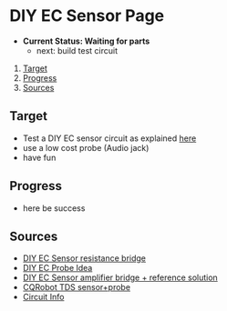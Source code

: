 # DIY EC Sensor Page

- **Current Status: Waiting for parts**
  - next: build test circuit

1. [Target](#target)
2. [Progress](#progress)
3. [Sources](#sources)

## Target

- Test a DIY EC sensor circuit as explained [here](https://publiclab.org/notes/bhickman/05-09-2016/conductivity-and-temperature-meter)
- use a low cost probe (Audio jack)
- have fun

## Progress

- here be success

## Sources

- [DIY EC Sensor resistance bridge](https://publiclab.org/notes/bhickman/05-09-2016/conductivity-and-temperature-meter)
- [DIY EC Probe Idea](https://hackaday.io/project/7008-hacking-the-way-to-growing-food/log/24646-three-dollar-ec-ppm-meter-arduino)
- [DIY EC Sensor amplifier bridge + reference solution](http://www.octiva.net/projects/ppm/)
- [CQRobot TDS sensor+probe](http://www.cqrobot.wiki/index.php/TDS_(Total_Dissolved_Solids)_Meter_Sensor_SKU:_CQRSENTDS01)
- [Circuit Info](https://www.analog.com/media/en/reference-design-documentation/reference-designs/CN0428.pdf)
